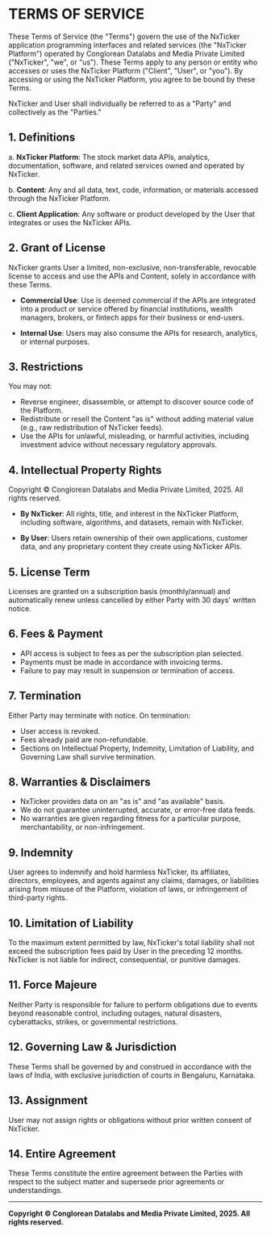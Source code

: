 # TERMS OF SERVICE

These Terms of Service (the "Terms") govern the use of the NxTicker application programming interfaces and related services (the "NxTicker Platform") operated by Conglorean Datalabs and Media Private Limited ("NxTicker", "we", or "us"). These Terms apply to any person or entity who accesses or uses the NxTicker Platform ("Client", "User", or "you"). By accessing or using the NxTicker Platform, you agree to be bound by these Terms.

NxTicker and User shall individually be referred to as a "Party" and collectively as the "Parties."

## 1. Definitions

a. **NxTicker Platform**: The stock market data APIs, analytics, documentation, software, and related services owned and operated by NxTicker.

b. **Content**: Any and all data, text, code, information, or materials accessed through the NxTicker Platform.

c. **Client Application**: Any software or product developed by the User that integrates or uses the NxTicker APIs.

## 2. Grant of License

NxTicker grants User a limited, non-exclusive, non-transferable, revocable license to access and use the APIs and Content, solely in accordance with these Terms.

- **Commercial Use**: Use is deemed commercial if the APIs are integrated into a product or service offered by financial institutions, wealth managers, brokers, or fintech apps for their business or end-users.

- **Internal Use**: Users may also consume the APIs for research, analytics, or internal purposes.

## 3. Restrictions

You may not:

- Reverse engineer, disassemble, or attempt to discover source code of the Platform.
- Redistribute or resell the Content "as is" without adding material value (e.g., raw redistribution of NxTicker feeds).
- Use the APIs for unlawful, misleading, or harmful activities, including investment advice without necessary regulatory approvals.

## 4. Intellectual Property Rights

Copyright © Conglorean Datalabs and Media Private Limited, 2025. All rights reserved.

- **By NxTicker**: All rights, title, and interest in the NxTicker Platform, including software, algorithms, and datasets, remain with NxTicker.

- **By User**: Users retain ownership of their own applications, customer data, and any proprietary content they create using NxTicker APIs.

## 5. License Term

Licenses are granted on a subscription basis (monthly/annual) and automatically renew unless cancelled by either Party with 30 days' written notice.

## 6. Fees & Payment

- API access is subject to fees as per the subscription plan selected.
- Payments must be made in accordance with invoicing terms.
- Failure to pay may result in suspension or termination of access.

## 7. Termination

Either Party may terminate with notice. On termination:

- User access is revoked.
- Fees already paid are non-refundable.
- Sections on Intellectual Property, Indemnity, Limitation of Liability, and Governing Law shall survive termination.

## 8. Warranties & Disclaimers

- NxTicker provides data on an "as is" and "as available" basis.
- We do not guarantee uninterrupted, accurate, or error-free data feeds.
- No warranties are given regarding fitness for a particular purpose, merchantability, or non-infringement.

## 9. Indemnity

User agrees to indemnify and hold harmless NxTicker, its affiliates, directors, employees, and agents against any claims, damages, or liabilities arising from misuse of the Platform, violation of laws, or infringement of third-party rights.

## 10. Limitation of Liability

To the maximum extent permitted by law, NxTicker's total liability shall not exceed the subscription fees paid by User in the preceding 12 months. NxTicker is not liable for indirect, consequential, or punitive damages.

## 11. Force Majeure

Neither Party is responsible for failure to perform obligations due to events beyond reasonable control, including outages, natural disasters, cyberattacks, strikes, or governmental restrictions.

## 12. Governing Law & Jurisdiction

These Terms shall be governed by and construed in accordance with the laws of India, with exclusive jurisdiction of courts in Bengaluru, Karnataka.

## 13. Assignment

User may not assign rights or obligations without prior written consent of NxTicker.

## 14. Entire Agreement

These Terms constitute the entire agreement between the Parties with respect to the subject matter and supersede prior agreements or understandings.

---

**Copyright © Conglorean Datalabs and Media Private Limited, 2025. All rights reserved.**